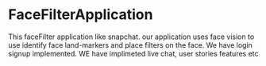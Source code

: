 # FaceFilterApplication
This faceFilter application like snapchat. our application uses face vision to use identify face land-markers and place filters on the face. We have login signup implemented. 
WE have implimeted live chat, user stories features etc
